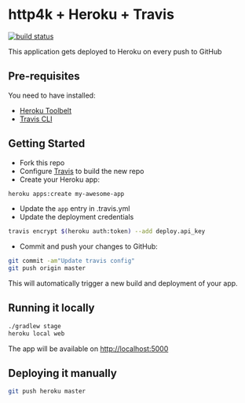 # http4k + Heroku + Travis 

[![build status](https://travis-ci.org/magazinews1/appopup.svg?branch=master)](https://travis-ci.org/magazinews1/appopup.svg?branch=master)

This application gets deployed to Heroku on every push to GitHub

## Pre-requisites

You need to have installed:
* [Heroku Toolbelt](https://devcenter.heroku.com/articles/heroku-cli#download-and-install)
* [Travis CLI](https://github.com/travis-ci/travis.rb#installation)

## Getting Started

* Fork this repo
* Configure [Travis](https://travis-ci.org) to build the new repo
* Create your Heroku app:

```bash
heroku apps:create my-awesome-app
```

* Update the `app` entry in .travis.yml
* Update the deployment credentials

```bash
travis encrypt $(heroku auth:token) --add deploy.api_key
```

* Commit and push your changes to GitHub:

```bash
git commit -am"Update travis config"
git push origin master
```

This will automatically trigger a new build and deployment of your app.

## Running it locally

```bash
./gradlew stage
heroku local web
```

The app will be available on [http://localhost:5000](http://localhost:5000)

## Deploying it manually

```bash
git push heroku master
```

